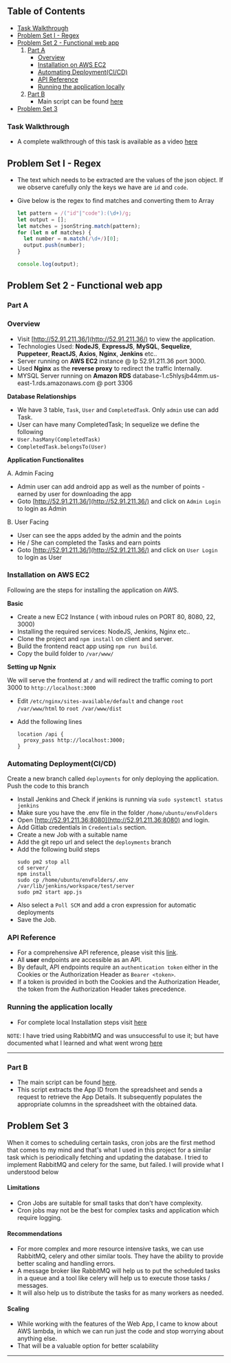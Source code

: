 ## Table of Contents

- [Task Walkthrough](#task-walkthrough)
- [Problem Set I - Regex](#problem-set-i-regex)
- [Problem Set 2 - Functional web app](#problem-set-2-functional-web-app)
  1. [Part A](#part-a)
     - [Overview](#overview)
     - [Installation on AWS EC2](#installation-on-aws-ec2)
     - [Automating Deployment(CI/CD)](#automating-deploymentcicd)
     - [API Reference](#api-reference)
     - [Running the application locally](#running-the-application-locally)
  2. [Part B](#part-b)
     - Main script can be found [here](https://gitlab.com/glaucusec/nextlabs/-/blob/main/GoogleAppScript.js)
- [Problem Set 3](#problem-set-3)

### Task Walkthrough

- A complete walkthrough of this task is available as a video [here]()

## Problem Set I - Regex

- The text which needs to be extracted are the values of the json object. If we observe carefully only the keys we have are `id` and `code`.
- Give below is the regex to find matches and converting them to Array

  ```javascript
  let pattern = /("id"|"code"):(\d+)/g;
  let output = [];
  let matches = jsonString.match(pattern);
  for (let m of matches) {
    let number = m.match(/\d+/)[0];
    output.push(number);
  }

  console.log(output);
  ```

## Problem Set 2 - Functional web app

### Part A

### Overview

- Visit [http://52.91.211.36/](http://52.91.211.36/) to view the application.
- Technologies Used: **NodeJS**, **ExpressJS**, **MySQL**, **Sequelize**, **Puppeteer**, **ReactJS**, **Axios**, **Nginx**, **Jenkins** etc..
- Server running on **AWS EC2** instance @ Ip 52.91.211.36 port 3000.
- Used **Nginx** as the **reverse proxy** to redirect the traffic Internally.
- MYSQL Server running on **Amazon RDS** database-1.c5hlysjb44mm.us-east-1.rds.amazonaws.com @ port 3306

**Database Relationships**

- We have 3 table, `Task`, `User` and `CompletedTask`. Only `admin` use can add Task.
- User can have many CompletedTask; In sequelize we define the following
- `User.hasMany(CompletedTask)`
- `CompletedTask.belongsTo(User)`

**Application Functionalites**

A. Admin Facing

- Admin user can add android app as well as the number of points - earned by user for downloading the app
- Goto [http://52.91.211.36/](http://52.91.211.36/) and click on `Admin Login` to login as Admin

B. User Facing

- User can see the apps added by the admin and the points
- He / She can completed the Tasks and earn points
- Goto [http://52.91.211.36/](http://52.91.211.36/) and click on `User Login` to login as User

### Installation on AWS EC2

Following are the steps for installing the application on AWS.

**Basic**

- Create a new EC2 Instance ( with inboud rules on PORT 80, 8080, 22, 3000)
- Installing the required services: NodeJS, Jenkins, Nginx etc..
- Clone the project and `npm install` on client and server.
- Build the frontend react app using `npm run build`.
- Copy the build folder to `/var/www/`

**Setting up Ngnix**

We will serve the frontend at `/` and will redirect the traffic coming to port 3000 to `http://localhost:3000`

- Edit `/etc/nginx/sites-available/default` and change `root /var/www/html` to `root /var/www/dist`
- Add the following lines

  ```
  location /api {
    proxy_pass http://localhost:3000;
  }
  ```

### Automating Deployment(CI/CD)

Create a new branch called `deployments` for only deploying the application. Push the code to this branch

- Install Jenkins and Check if jenkins is running via `sudo systemctl status jenkins`
- Make sure you have the .env file in the folder `/home/ubuntu/envFolders`
- Open [http://52.91.211.36:8080](http://52.91.211.36:8080) and login.
- Add Gitlab credentials in `Credentials` section.
- Create a new Job with a suitable name
- Add the git repo url and select the `deployments` branch
- Add the following build steps
  ```shell
  sudo pm2 stop all
  cd server/
  npm install
  sudo cp /home/ubuntu/envFolders/.env /var/lib/jenkins/workspace/test/server
  sudo pm2 start app.js
  ```
- Also select a `Poll SCM` and add a cron expression for automatic deployments
- Save the Job.

### API Reference

- For a comprehensive API reference, please visit this [link](https://gitlab.com/glaucusec/nextlabs/-/blob/main/documentation/API_REFERENCE.md).
- All **user** endpoints are accessible as an API.
- By default, API endpoints require an `authentication token` either in the Cookies or the Authorization Header as `Bearer <token>`.
- If a token is provided in both the Cookies and the Authorization Header, the token from the Authorization Header takes precedence.

### Running the application locally

- For complete local Installation steps visit [here](https://gitlab.com/glaucusec/nextlabs/-/blob/main/INSTALLATION.md)

`NOTE`:
I have tried using RabbitMQ and was unsuccessful to use it; but have documented what I learned and what went wrong [here](https://gitlab.com/glaucusec/nextlabs/-/blob/main/RABBITMQ.md)

---

### Part B

- The main script can be found [here](https://gitlab.com/glaucusec/nextlabs/-/blob/main/GoogleAppScript.js).
- This script extracts the App ID from the spreadsheet and sends a request to retrieve the App Details. It subsequently populates the appropriate columns in the spreadsheet with the obtained data.

## Problem Set 3

When it comes to scheduling certain tasks, cron jobs are the first method that comes to my mind and that's what I used in this project for a similar task which is periodically fetching and updating the database. I tried to implement RabbitMQ and celery for the same, but failed. I will provide what I understood below

#### Limitations

- Cron Jobs are suitable for small tasks that don't have complexity.
- Cron jobs may not be the best for complex tasks and application which require logging.

#### Recommendations

- For more complex and more resource intensive tasks, we can use RabbitMQ, celery and other similar tools. They have the ability to provide better scaling and handling errors.
- A message broker like RabbitMQ will help us to put the scheduled tasks in a queue and a tool like celery will help us to execute those tasks / messages.
- It will also help us to distribute the tasks for as many workers as needed.

#### Scaling

- While working with the features of the Web App, I came to know about AWS lambda, in which we can run just the code and stop worrying about anything else.
- That will be a valuable option for better scalability

---
